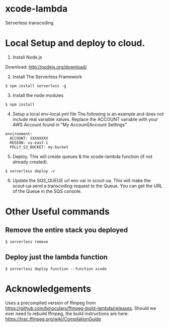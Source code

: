 # xcode-lambda

Serverless transcoding

# Local Setup and deploy to cloud.

1. Install Node.js

Download: http://nodejs.org/download/

2. Install The Serverless Framework

```
$ npm install serverless -g
```

3. Install the node modules

```
$ npm install
```

4.  Setup a local env-local.yml file
    The following is an example and does not include real variable values. Replace the ACCOUNT variable with your AWS Account found in "My Account|Account Settings"

```
environment:
  ACCOUNT: XXXXXXXX
  REGION: us-east-1
  POLLY_S3_BUCKET: my-bucket
```

5. Deploy. This will create queues & the xcode-lambda function (if not already created).

```
$ serverless deploy -v
```

6. Update the SQS_QUEUE url env var in scout-ua.  This will make the scout-ua send a transcoding request to the Queue.  You can get the URL of the Queue in the SQS console. 

# Other Useful commands

## Remove the entire stack you deployed

```
$ serverless remove
```

## Deploy just the lambda function

```
$ serverless deploy function --function xcode
```

# Acknowledgements
Uses a precompiled version of ffmpeg from https://github.com/binoculars/ffmpeg-build-lambda/releases.  Should we ever need to rebuild ffmpeg, the build instructions are here: https://trac.ffmpeg.org/wiki/CompilationGuide
